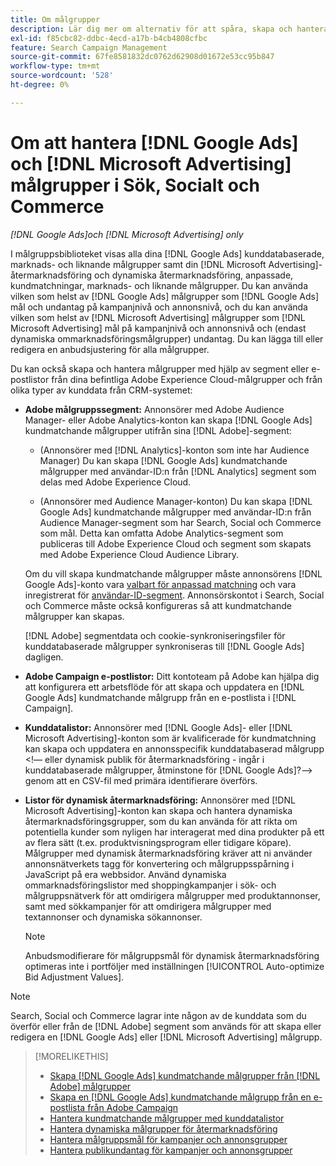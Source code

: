 ```yaml
---
title: Om målgrupper
description: Lär dig mer om alternativ för att spåra, skapa och hantera [!DNL Google Ads] och [!DNL Microsoft Advertising] målgrupper.
exl-id: f85cbc82-ddbc-4ecd-a17b-b4cb4808cfbc
feature: Search Campaign Management
source-git-commit: 67fe8581832dc0762d62908d01672e53cc95b847
workflow-type: tm+mt
source-wordcount: '528'
ht-degree: 0%

---
```


# Om att hantera [!DNL Google Ads] och [!DNL Microsoft Advertising] målgrupper i Sök, Socialt och Commerce

*[!DNL Google Ads]och [!DNL Microsoft Advertising] only*

I målgruppsbiblioteket visas alla dina [!DNL Google Ads] kunddatabaserade, marknads- och liknande målgrupper samt din [!DNL Microsoft Advertising]-återmarknadsföring och dynamiska återmarknadsföring, anpassade, kundmatchningar, marknads- och liknande målgrupper. Du kan använda vilken som helst av [!DNL Google Ads] målgrupper som [!DNL Google Ads] mål och undantag på kampanjnivå och annonsnivå, och du kan använda vilken som helst av [!DNL Microsoft Advertising] målgrupper som [!DNL Microsoft Advertising] mål på kampanjnivå och annonsnivå och (endast dynamiska ommarknadsföringsmålgrupper) undantag. Du kan lägga till eller redigera en anbudsjustering för alla målgrupper.

Du kan också skapa och hantera målgrupper med hjälp av segment eller e-postlistor från dina befintliga Adobe Experience Cloud-målgrupper och från olika typer av kunddata från CRM-systemet:

* **Adobe målgruppssegment:** Annonsörer med Adobe Audience Manager- eller Adobe Analytics-konton kan skapa [!DNL Google Ads] kundmatchande målgrupper utifrån sina [!DNL Adobe]-segment:

   * (Annonsörer med [!DNL Analytics]-konton som inte har Audience Manager) Du kan skapa [!DNL Google Ads] kundmatchande målgrupper med användar-ID:n från [!DNL Analytics] segment som delas med Adobe Experience Cloud.

   * (Annonsörer med Audience Manager-konton) Du kan skapa [!DNL Google Ads] kundmatchande målgrupper med användar-ID:n från Audience Manager-segment som har Search, Social och Commerce som mål. Detta kan omfatta Adobe Analytics-segment som publiceras till Adobe Experience Cloud och segment som skapats med Adobe Experience Cloud Audience Library.

  Om du vill skapa kundmatchande målgrupper måste annonsörens [!DNL Google Ads]-konto vara [valbart för anpassad matchning](https://support.google.com/adspolicy/answer/6299717) och vara inregistrerat för [användar-ID-segment](https://support.google.com/google-ads/answer/9199250). Annonsörskontot i Search, Social och Commerce måste också konfigureras så att kundmatchande målgrupper kan skapas.

  [!DNL Adobe] segmentdata och cookie-synkroniseringsfiler för kunddatabaserade målgrupper synkroniseras till [!DNL Google Ads] dagligen.

* **Adobe Campaign e-postlistor:** Ditt kontoteam på Adobe kan hjälpa dig att konfigurera ett arbetsflöde för att skapa och uppdatera en [!DNL Google Ads] kundmatchande målgrupp från en e-postlista i [!DNL Campaign].

* **Kunddatalistor:** Annonsörer med [!DNL Google Ads]- eller [!DNL Microsoft Advertising]-konton som är kvalificerade för kundmatchning kan skapa och uppdatera en annonsspecifik kunddatabaserad målgrupp &lt;!— eller dynamisk publik för återmarknadsföring - ingår i kunddatabaserade målgrupper, åtminstone för [!DNL Google Ads]?—> genom att en CSV-fil med primära identifierare överförs.

* **Listor för dynamisk återmarknadsföring:** Annonsörer med [!DNL Microsoft Advertising]-konton kan skapa och hantera dynamiska återmarknadsföringsgrupper, som du kan använda för att rikta om potentiella kunder som nyligen har interagerat med dina produkter på ett av flera sätt (t.ex. produktvisningsprogram eller tidigare köpare). Målgrupper med dynamisk återmarknadsföring kräver att ni använder annonsnätverkets tagg för konvertering och målgruppsspårning i JavaScript på era webbsidor. Använd dynamiska ommarknadsföringslistor med shoppingkampanjer i sök- och målgruppsnätverk för att omdirigera målgrupper med produktannonser, samt med sökkampanjer för att omdirigera målgrupper med textannonser och dynamiska sökannonser. <!--[For [!DNL Google Ads], these are technically included in a customer data-based audience, so word this all carefully when we add support for them.]-->

  >[!NOTE]
  >
  >Anbudsmodifierare för målgruppsmål för dynamisk återmarknadsföring optimeras inte i portföljer med inställningen [!UICONTROL Auto-optimize Bid Adjustment Values].

>[!NOTE]
>
>Search, Social och Commerce lagrar inte någon av de kunddata som du överför eller från de [!DNL Adobe] segment som används för att skapa eller redigera en [!DNL Google Ads] eller [!DNL Microsoft Advertising] målgrupp.

>[!MORELIKETHIS]
>
>* [Skapa [!DNL Google Ads] kundmatchande målgrupper från [!DNL Adobe] målgrupper](google-audience-from-adobe-audience.md)
>* [Skapa en [!DNL Google Ads] kundmatchande målgrupp från en e-postlista från Adobe Campaign](google-audience-from-campaign-email-list.md)
>* [Hantera kundmatchande målgrupper med kunddatalistor](audience-from-customer-data-list.md)
>* [Hantera dynamiska målgrupper för återmarknadsföring](audience-dynamic-remarketing-manage.md)
>* [Hantera målgruppsmål för kampanjer och annonsgrupper](audience-targets-manage.md)
>* [Hantera publikundantag för kampanjer och annonsgrupper](audience-exclusions-manage.md)
